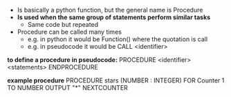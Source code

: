 - Is basically a python function, but the general name is Procedure
- **Is used when the same group of statements perform similar tasks**
	- Same code but repeated
- Procedure can be called many times 
	- e.g. in python it would be Function() where the quotation is call
	- e.g. in pseudocode it would be CALL \<identifier>


**to define a procedure in pseudocode:**
PROCEDURE \<identifier>
	\<statements>
ENDPROCEDURE


**example procedure**
PROCEDURE stars (NUMBER : INTEGER)
	FOR Counter 1 TO NUMBER
		OUTPUT "\*"
	NEXTCOUNTER